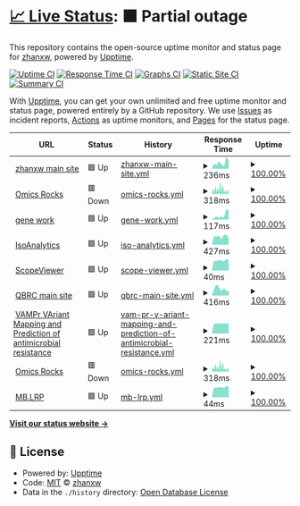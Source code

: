 # [📈 Live Status](https://demo.upptime.js.org): <!--live status--> **🟧 Partial outage**

This repository contains the open-source uptime monitor and status page for [zhanxw](http://zhanxw.com), powered by [Upptime](https://github.com/upptime/upptime).

[![Uptime CI](https://github.com/koj-co/upptime/workflows/Uptime%20CI/badge.svg)](https://github.com/koj-co/upptime/actions?query=workflow%3A%22Uptime+CI%22)
[![Response Time CI](https://github.com/koj-co/upptime/workflows/Response%20Time%20CI/badge.svg)](https://github.com/koj-co/upptime/actions?query=workflow%3A%22Response+Time+CI%22)
[![Graphs CI](https://github.com/koj-co/upptime/workflows/Graphs%20CI/badge.svg)](https://github.com/koj-co/upptime/actions?query=workflow%3A%22Graphs+CI%22)
[![Static Site CI](https://github.com/koj-co/upptime/workflows/Static%20Site%20CI/badge.svg)](https://github.com/koj-co/upptime/actions?query=workflow%3A%22Static+Site+CI%22)
[![Summary CI](https://github.com/koj-co/upptime/workflows/Summary%20CI/badge.svg)](https://github.com/koj-co/upptime/actions?query=workflow%3A%22Summary+CI%22)

With [Upptime](https://upptime.js.org), you can get your own unlimited and free uptime monitor and status page, powered entirely by a GitHub repository. We use [Issues](https://github.com/zhanxw/upptime/issues) as incident reports, [Actions](https://github.com/zhanxw/upptime/actions) as uptime monitors, and [Pages](https://demo.upptime.js.org) for the status page.

<!--start: status pages-->
<!-- This summary is generated by Upptime (https://github.com/upptime/upptime) -->
<!-- Do not edit this manually, your changes will be overwritten -->
<!-- prettier-ignore -->
| URL | Status | History | Response Time | Uptime |
| --- | ------ | ------- | ------------- | ------ |
| <img alt="" src="https://icons.duckduckgo.com/ip3/zhanxw.com.ico" height="13"> [zhanxw main site](https://zhanxw.com) | 🟩 Up | [zhanxw-main-site.yml](https://github.com/zhanxw/upptime/commits/HEAD/history/zhanxw-main-site.yml) | <details><summary><img alt="Response time graph" src="./graphs/zhanxw-main-site/response-time-week.png" height="20"> 236ms</summary><br><a href="https://zhanxw.github.io/upptime/history/zhanxw-main-site"><img alt="Response time 225" src="https://img.shields.io/endpoint?url=https%3A%2F%2Fraw.githubusercontent.com%2Fzhanxw%2Fupptime%2FHEAD%2Fapi%2Fzhanxw-main-site%2Fresponse-time.json"></a><br><a href="https://zhanxw.github.io/upptime/history/zhanxw-main-site"><img alt="24-hour response time 311" src="https://img.shields.io/endpoint?url=https%3A%2F%2Fraw.githubusercontent.com%2Fzhanxw%2Fupptime%2FHEAD%2Fapi%2Fzhanxw-main-site%2Fresponse-time-day.json"></a><br><a href="https://zhanxw.github.io/upptime/history/zhanxw-main-site"><img alt="7-day response time 236" src="https://img.shields.io/endpoint?url=https%3A%2F%2Fraw.githubusercontent.com%2Fzhanxw%2Fupptime%2FHEAD%2Fapi%2Fzhanxw-main-site%2Fresponse-time-week.json"></a><br><a href="https://zhanxw.github.io/upptime/history/zhanxw-main-site"><img alt="30-day response time 241" src="https://img.shields.io/endpoint?url=https%3A%2F%2Fraw.githubusercontent.com%2Fzhanxw%2Fupptime%2FHEAD%2Fapi%2Fzhanxw-main-site%2Fresponse-time-month.json"></a><br><a href="https://zhanxw.github.io/upptime/history/zhanxw-main-site"><img alt="1-year response time 227" src="https://img.shields.io/endpoint?url=https%3A%2F%2Fraw.githubusercontent.com%2Fzhanxw%2Fupptime%2FHEAD%2Fapi%2Fzhanxw-main-site%2Fresponse-time-year.json"></a></details> | <details><summary><a href="https://zhanxw.github.io/upptime/history/zhanxw-main-site">100.00%</a></summary><a href="https://zhanxw.github.io/upptime/history/zhanxw-main-site"><img alt="All-time uptime 99.94%" src="https://img.shields.io/endpoint?url=https%3A%2F%2Fraw.githubusercontent.com%2Fzhanxw%2Fupptime%2FHEAD%2Fapi%2Fzhanxw-main-site%2Fuptime.json"></a><br><a href="https://zhanxw.github.io/upptime/history/zhanxw-main-site"><img alt="24-hour uptime 100.00%" src="https://img.shields.io/endpoint?url=https%3A%2F%2Fraw.githubusercontent.com%2Fzhanxw%2Fupptime%2FHEAD%2Fapi%2Fzhanxw-main-site%2Fuptime-day.json"></a><br><a href="https://zhanxw.github.io/upptime/history/zhanxw-main-site"><img alt="7-day uptime 100.00%" src="https://img.shields.io/endpoint?url=https%3A%2F%2Fraw.githubusercontent.com%2Fzhanxw%2Fupptime%2FHEAD%2Fapi%2Fzhanxw-main-site%2Fuptime-week.json"></a><br><a href="https://zhanxw.github.io/upptime/history/zhanxw-main-site"><img alt="30-day uptime 100.00%" src="https://img.shields.io/endpoint?url=https%3A%2F%2Fraw.githubusercontent.com%2Fzhanxw%2Fupptime%2FHEAD%2Fapi%2Fzhanxw-main-site%2Fuptime-month.json"></a><br><a href="https://zhanxw.github.io/upptime/history/zhanxw-main-site"><img alt="1-year uptime 99.96%" src="https://img.shields.io/endpoint?url=https%3A%2F%2Fraw.githubusercontent.com%2Fzhanxw%2Fupptime%2FHEAD%2Fapi%2Fzhanxw-main-site%2Fuptime-year.json"></a></details>
| <img alt="" src="https://icons.duckduckgo.com/ip3/omics.rocks.ico" height="13"> [Omics Rocks](https://omics.rocks) | 🟥 Down | [omics-rocks.yml](https://github.com/zhanxw/upptime/commits/HEAD/history/omics-rocks.yml) | <details><summary><img alt="Response time graph" src="./graphs/omics-rocks/response-time-week.png" height="20"> 318ms</summary><br><a href="https://zhanxw.github.io/upptime/history/omics-rocks"><img alt="Response time 334" src="https://img.shields.io/endpoint?url=https%3A%2F%2Fraw.githubusercontent.com%2Fzhanxw%2Fupptime%2FHEAD%2Fapi%2Fomics-rocks%2Fresponse-time.json"></a><br><a href="https://zhanxw.github.io/upptime/history/omics-rocks"><img alt="24-hour response time 571" src="https://img.shields.io/endpoint?url=https%3A%2F%2Fraw.githubusercontent.com%2Fzhanxw%2Fupptime%2FHEAD%2Fapi%2Fomics-rocks%2Fresponse-time-day.json"></a><br><a href="https://zhanxw.github.io/upptime/history/omics-rocks"><img alt="7-day response time 318" src="https://img.shields.io/endpoint?url=https%3A%2F%2Fraw.githubusercontent.com%2Fzhanxw%2Fupptime%2FHEAD%2Fapi%2Fomics-rocks%2Fresponse-time-week.json"></a><br><a href="https://zhanxw.github.io/upptime/history/omics-rocks"><img alt="30-day response time 277" src="https://img.shields.io/endpoint?url=https%3A%2F%2Fraw.githubusercontent.com%2Fzhanxw%2Fupptime%2FHEAD%2Fapi%2Fomics-rocks%2Fresponse-time-month.json"></a><br><a href="https://zhanxw.github.io/upptime/history/omics-rocks"><img alt="1-year response time 341" src="https://img.shields.io/endpoint?url=https%3A%2F%2Fraw.githubusercontent.com%2Fzhanxw%2Fupptime%2FHEAD%2Fapi%2Fomics-rocks%2Fresponse-time-year.json"></a></details> | <details><summary><a href="https://zhanxw.github.io/upptime/history/omics-rocks">100.00%</a></summary><a href="https://zhanxw.github.io/upptime/history/omics-rocks"><img alt="All-time uptime 99.97%" src="https://img.shields.io/endpoint?url=https%3A%2F%2Fraw.githubusercontent.com%2Fzhanxw%2Fupptime%2FHEAD%2Fapi%2Fomics-rocks%2Fuptime.json"></a><br><a href="https://zhanxw.github.io/upptime/history/omics-rocks"><img alt="24-hour uptime 99.99%" src="https://img.shields.io/endpoint?url=https%3A%2F%2Fraw.githubusercontent.com%2Fzhanxw%2Fupptime%2FHEAD%2Fapi%2Fomics-rocks%2Fuptime-day.json"></a><br><a href="https://zhanxw.github.io/upptime/history/omics-rocks"><img alt="7-day uptime 100.00%" src="https://img.shields.io/endpoint?url=https%3A%2F%2Fraw.githubusercontent.com%2Fzhanxw%2Fupptime%2FHEAD%2Fapi%2Fomics-rocks%2Fuptime-week.json"></a><br><a href="https://zhanxw.github.io/upptime/history/omics-rocks"><img alt="30-day uptime 100.00%" src="https://img.shields.io/endpoint?url=https%3A%2F%2Fraw.githubusercontent.com%2Fzhanxw%2Fupptime%2FHEAD%2Fapi%2Fomics-rocks%2Fuptime-month.json"></a><br><a href="https://zhanxw.github.io/upptime/history/omics-rocks"><img alt="1-year uptime 99.98%" src="https://img.shields.io/endpoint?url=https%3A%2F%2Fraw.githubusercontent.com%2Fzhanxw%2Fupptime%2FHEAD%2Fapi%2Fomics-rocks%2Fuptime-year.json"></a></details>
| <img alt="" src="https://icons.duckduckgo.com/ip3/gene.work.ico" height="13"> [gene work](https://gene.work) | 🟩 Up | [gene-work.yml](https://github.com/zhanxw/upptime/commits/HEAD/history/gene-work.yml) | <details><summary><img alt="Response time graph" src="./graphs/gene-work/response-time-week.png" height="20"> 117ms</summary><br><a href="https://zhanxw.github.io/upptime/history/gene-work"><img alt="Response time 201" src="https://img.shields.io/endpoint?url=https%3A%2F%2Fraw.githubusercontent.com%2Fzhanxw%2Fupptime%2FHEAD%2Fapi%2Fgene-work%2Fresponse-time.json"></a><br><a href="https://zhanxw.github.io/upptime/history/gene-work"><img alt="24-hour response time 251" src="https://img.shields.io/endpoint?url=https%3A%2F%2Fraw.githubusercontent.com%2Fzhanxw%2Fupptime%2FHEAD%2Fapi%2Fgene-work%2Fresponse-time-day.json"></a><br><a href="https://zhanxw.github.io/upptime/history/gene-work"><img alt="7-day response time 117" src="https://img.shields.io/endpoint?url=https%3A%2F%2Fraw.githubusercontent.com%2Fzhanxw%2Fupptime%2FHEAD%2Fapi%2Fgene-work%2Fresponse-time-week.json"></a><br><a href="https://zhanxw.github.io/upptime/history/gene-work"><img alt="30-day response time 182" src="https://img.shields.io/endpoint?url=https%3A%2F%2Fraw.githubusercontent.com%2Fzhanxw%2Fupptime%2FHEAD%2Fapi%2Fgene-work%2Fresponse-time-month.json"></a><br><a href="https://zhanxw.github.io/upptime/history/gene-work"><img alt="1-year response time 191" src="https://img.shields.io/endpoint?url=https%3A%2F%2Fraw.githubusercontent.com%2Fzhanxw%2Fupptime%2FHEAD%2Fapi%2Fgene-work%2Fresponse-time-year.json"></a></details> | <details><summary><a href="https://zhanxw.github.io/upptime/history/gene-work">100.00%</a></summary><a href="https://zhanxw.github.io/upptime/history/gene-work"><img alt="All-time uptime 82.93%" src="https://img.shields.io/endpoint?url=https%3A%2F%2Fraw.githubusercontent.com%2Fzhanxw%2Fupptime%2FHEAD%2Fapi%2Fgene-work%2Fuptime.json"></a><br><a href="https://zhanxw.github.io/upptime/history/gene-work"><img alt="24-hour uptime 100.00%" src="https://img.shields.io/endpoint?url=https%3A%2F%2Fraw.githubusercontent.com%2Fzhanxw%2Fupptime%2FHEAD%2Fapi%2Fgene-work%2Fuptime-day.json"></a><br><a href="https://zhanxw.github.io/upptime/history/gene-work"><img alt="7-day uptime 100.00%" src="https://img.shields.io/endpoint?url=https%3A%2F%2Fraw.githubusercontent.com%2Fzhanxw%2Fupptime%2FHEAD%2Fapi%2Fgene-work%2Fuptime-week.json"></a><br><a href="https://zhanxw.github.io/upptime/history/gene-work"><img alt="30-day uptime 100.00%" src="https://img.shields.io/endpoint?url=https%3A%2F%2Fraw.githubusercontent.com%2Fzhanxw%2Fupptime%2FHEAD%2Fapi%2Fgene-work%2Fuptime-month.json"></a><br><a href="https://zhanxw.github.io/upptime/history/gene-work"><img alt="1-year uptime 100.00%" src="https://img.shields.io/endpoint?url=https%3A%2F%2Fraw.githubusercontent.com%2Fzhanxw%2Fupptime%2FHEAD%2Fapi%2Fgene-work%2Fuptime-year.json"></a></details>
| <img alt="" src="https://icons.duckduckgo.com/ip3/cdc.biohpc.swmed.edu.ico" height="13"> [IsoAnalytics](https://cdc.biohpc.swmed.edu/isoplexis/) | 🟩 Up | [iso-analytics.yml](https://github.com/zhanxw/upptime/commits/HEAD/history/iso-analytics.yml) | <details><summary><img alt="Response time graph" src="./graphs/iso-analytics/response-time-week.png" height="20"> 427ms</summary><br><a href="https://zhanxw.github.io/upptime/history/iso-analytics"><img alt="Response time 378" src="https://img.shields.io/endpoint?url=https%3A%2F%2Fraw.githubusercontent.com%2Fzhanxw%2Fupptime%2FHEAD%2Fapi%2Fiso-analytics%2Fresponse-time.json"></a><br><a href="https://zhanxw.github.io/upptime/history/iso-analytics"><img alt="24-hour response time 313" src="https://img.shields.io/endpoint?url=https%3A%2F%2Fraw.githubusercontent.com%2Fzhanxw%2Fupptime%2FHEAD%2Fapi%2Fiso-analytics%2Fresponse-time-day.json"></a><br><a href="https://zhanxw.github.io/upptime/history/iso-analytics"><img alt="7-day response time 427" src="https://img.shields.io/endpoint?url=https%3A%2F%2Fraw.githubusercontent.com%2Fzhanxw%2Fupptime%2FHEAD%2Fapi%2Fiso-analytics%2Fresponse-time-week.json"></a><br><a href="https://zhanxw.github.io/upptime/history/iso-analytics"><img alt="30-day response time 393" src="https://img.shields.io/endpoint?url=https%3A%2F%2Fraw.githubusercontent.com%2Fzhanxw%2Fupptime%2FHEAD%2Fapi%2Fiso-analytics%2Fresponse-time-month.json"></a><br><a href="https://zhanxw.github.io/upptime/history/iso-analytics"><img alt="1-year response time 391" src="https://img.shields.io/endpoint?url=https%3A%2F%2Fraw.githubusercontent.com%2Fzhanxw%2Fupptime%2FHEAD%2Fapi%2Fiso-analytics%2Fresponse-time-year.json"></a></details> | <details><summary><a href="https://zhanxw.github.io/upptime/history/iso-analytics">100.00%</a></summary><a href="https://zhanxw.github.io/upptime/history/iso-analytics"><img alt="All-time uptime 79.06%" src="https://img.shields.io/endpoint?url=https%3A%2F%2Fraw.githubusercontent.com%2Fzhanxw%2Fupptime%2FHEAD%2Fapi%2Fiso-analytics%2Fuptime.json"></a><br><a href="https://zhanxw.github.io/upptime/history/iso-analytics"><img alt="24-hour uptime 100.00%" src="https://img.shields.io/endpoint?url=https%3A%2F%2Fraw.githubusercontent.com%2Fzhanxw%2Fupptime%2FHEAD%2Fapi%2Fiso-analytics%2Fuptime-day.json"></a><br><a href="https://zhanxw.github.io/upptime/history/iso-analytics"><img alt="7-day uptime 100.00%" src="https://img.shields.io/endpoint?url=https%3A%2F%2Fraw.githubusercontent.com%2Fzhanxw%2Fupptime%2FHEAD%2Fapi%2Fiso-analytics%2Fuptime-week.json"></a><br><a href="https://zhanxw.github.io/upptime/history/iso-analytics"><img alt="30-day uptime 100.00%" src="https://img.shields.io/endpoint?url=https%3A%2F%2Fraw.githubusercontent.com%2Fzhanxw%2Fupptime%2FHEAD%2Fapi%2Fiso-analytics%2Fuptime-month.json"></a><br><a href="https://zhanxw.github.io/upptime/history/iso-analytics"><img alt="1-year uptime 72.37%" src="https://img.shields.io/endpoint?url=https%3A%2F%2Fraw.githubusercontent.com%2Fzhanxw%2Fupptime%2FHEAD%2Fapi%2Fiso-analytics%2Fuptime-year.json"></a></details>
| <img alt="" src="https://icons.duckduckgo.com/ip3/cdc.biohpc.swmed.edu.ico" height="13"> [ScopeViewer](https://cdc.biohpc.swmed.edu/scopeviewer/) | 🟩 Up | [scope-viewer.yml](https://github.com/zhanxw/upptime/commits/HEAD/history/scope-viewer.yml) | <details><summary><img alt="Response time graph" src="./graphs/scope-viewer/response-time-week.png" height="20"> 40ms</summary><br><a href="https://zhanxw.github.io/upptime/history/scope-viewer"><img alt="Response time 61" src="https://img.shields.io/endpoint?url=https%3A%2F%2Fraw.githubusercontent.com%2Fzhanxw%2Fupptime%2FHEAD%2Fapi%2Fscope-viewer%2Fresponse-time.json"></a><br><a href="https://zhanxw.github.io/upptime/history/scope-viewer"><img alt="24-hour response time 43" src="https://img.shields.io/endpoint?url=https%3A%2F%2Fraw.githubusercontent.com%2Fzhanxw%2Fupptime%2FHEAD%2Fapi%2Fscope-viewer%2Fresponse-time-day.json"></a><br><a href="https://zhanxw.github.io/upptime/history/scope-viewer"><img alt="7-day response time 40" src="https://img.shields.io/endpoint?url=https%3A%2F%2Fraw.githubusercontent.com%2Fzhanxw%2Fupptime%2FHEAD%2Fapi%2Fscope-viewer%2Fresponse-time-week.json"></a><br><a href="https://zhanxw.github.io/upptime/history/scope-viewer"><img alt="30-day response time 39" src="https://img.shields.io/endpoint?url=https%3A%2F%2Fraw.githubusercontent.com%2Fzhanxw%2Fupptime%2FHEAD%2Fapi%2Fscope-viewer%2Fresponse-time-month.json"></a><br><a href="https://zhanxw.github.io/upptime/history/scope-viewer"><img alt="1-year response time 69" src="https://img.shields.io/endpoint?url=https%3A%2F%2Fraw.githubusercontent.com%2Fzhanxw%2Fupptime%2FHEAD%2Fapi%2Fscope-viewer%2Fresponse-time-year.json"></a></details> | <details><summary><a href="https://zhanxw.github.io/upptime/history/scope-viewer">100.00%</a></summary><a href="https://zhanxw.github.io/upptime/history/scope-viewer"><img alt="All-time uptime 89.23%" src="https://img.shields.io/endpoint?url=https%3A%2F%2Fraw.githubusercontent.com%2Fzhanxw%2Fupptime%2FHEAD%2Fapi%2Fscope-viewer%2Fuptime.json"></a><br><a href="https://zhanxw.github.io/upptime/history/scope-viewer"><img alt="24-hour uptime 100.00%" src="https://img.shields.io/endpoint?url=https%3A%2F%2Fraw.githubusercontent.com%2Fzhanxw%2Fupptime%2FHEAD%2Fapi%2Fscope-viewer%2Fuptime-day.json"></a><br><a href="https://zhanxw.github.io/upptime/history/scope-viewer"><img alt="7-day uptime 100.00%" src="https://img.shields.io/endpoint?url=https%3A%2F%2Fraw.githubusercontent.com%2Fzhanxw%2Fupptime%2FHEAD%2Fapi%2Fscope-viewer%2Fuptime-week.json"></a><br><a href="https://zhanxw.github.io/upptime/history/scope-viewer"><img alt="30-day uptime 100.00%" src="https://img.shields.io/endpoint?url=https%3A%2F%2Fraw.githubusercontent.com%2Fzhanxw%2Fupptime%2FHEAD%2Fapi%2Fscope-viewer%2Fuptime-month.json"></a><br><a href="https://zhanxw.github.io/upptime/history/scope-viewer"><img alt="1-year uptime 85.81%" src="https://img.shields.io/endpoint?url=https%3A%2F%2Fraw.githubusercontent.com%2Fzhanxw%2Fupptime%2FHEAD%2Fapi%2Fscope-viewer%2Fuptime-year.json"></a></details>
| <img alt="" src="https://icons.duckduckgo.com/ip3/qbrc.swmed.edu.ico" height="13"> [QBRC main site](https://qbrc.swmed.edu) | 🟩 Up | [qbrc-main-site.yml](https://github.com/zhanxw/upptime/commits/HEAD/history/qbrc-main-site.yml) | <details><summary><img alt="Response time graph" src="./graphs/qbrc-main-site/response-time-week.png" height="20"> 416ms</summary><br><a href="https://zhanxw.github.io/upptime/history/qbrc-main-site"><img alt="Response time 349" src="https://img.shields.io/endpoint?url=https%3A%2F%2Fraw.githubusercontent.com%2Fzhanxw%2Fupptime%2FHEAD%2Fapi%2Fqbrc-main-site%2Fresponse-time.json"></a><br><a href="https://zhanxw.github.io/upptime/history/qbrc-main-site"><img alt="24-hour response time 298" src="https://img.shields.io/endpoint?url=https%3A%2F%2Fraw.githubusercontent.com%2Fzhanxw%2Fupptime%2FHEAD%2Fapi%2Fqbrc-main-site%2Fresponse-time-day.json"></a><br><a href="https://zhanxw.github.io/upptime/history/qbrc-main-site"><img alt="7-day response time 416" src="https://img.shields.io/endpoint?url=https%3A%2F%2Fraw.githubusercontent.com%2Fzhanxw%2Fupptime%2FHEAD%2Fapi%2Fqbrc-main-site%2Fresponse-time-week.json"></a><br><a href="https://zhanxw.github.io/upptime/history/qbrc-main-site"><img alt="30-day response time 355" src="https://img.shields.io/endpoint?url=https%3A%2F%2Fraw.githubusercontent.com%2Fzhanxw%2Fupptime%2FHEAD%2Fapi%2Fqbrc-main-site%2Fresponse-time-month.json"></a><br><a href="https://zhanxw.github.io/upptime/history/qbrc-main-site"><img alt="1-year response time 355" src="https://img.shields.io/endpoint?url=https%3A%2F%2Fraw.githubusercontent.com%2Fzhanxw%2Fupptime%2FHEAD%2Fapi%2Fqbrc-main-site%2Fresponse-time-year.json"></a></details> | <details><summary><a href="https://zhanxw.github.io/upptime/history/qbrc-main-site">100.00%</a></summary><a href="https://zhanxw.github.io/upptime/history/qbrc-main-site"><img alt="All-time uptime 99.43%" src="https://img.shields.io/endpoint?url=https%3A%2F%2Fraw.githubusercontent.com%2Fzhanxw%2Fupptime%2FHEAD%2Fapi%2Fqbrc-main-site%2Fuptime.json"></a><br><a href="https://zhanxw.github.io/upptime/history/qbrc-main-site"><img alt="24-hour uptime 100.00%" src="https://img.shields.io/endpoint?url=https%3A%2F%2Fraw.githubusercontent.com%2Fzhanxw%2Fupptime%2FHEAD%2Fapi%2Fqbrc-main-site%2Fuptime-day.json"></a><br><a href="https://zhanxw.github.io/upptime/history/qbrc-main-site"><img alt="7-day uptime 100.00%" src="https://img.shields.io/endpoint?url=https%3A%2F%2Fraw.githubusercontent.com%2Fzhanxw%2Fupptime%2FHEAD%2Fapi%2Fqbrc-main-site%2Fuptime-week.json"></a><br><a href="https://zhanxw.github.io/upptime/history/qbrc-main-site"><img alt="30-day uptime 100.00%" src="https://img.shields.io/endpoint?url=https%3A%2F%2Fraw.githubusercontent.com%2Fzhanxw%2Fupptime%2FHEAD%2Fapi%2Fqbrc-main-site%2Fuptime-month.json"></a><br><a href="https://zhanxw.github.io/upptime/history/qbrc-main-site"><img alt="1-year uptime 99.94%" src="https://img.shields.io/endpoint?url=https%3A%2F%2Fraw.githubusercontent.com%2Fzhanxw%2Fupptime%2FHEAD%2Fapi%2Fqbrc-main-site%2Fuptime-year.json"></a></details>
| <img alt="" src="https://icons.duckduckgo.com/ip3/cdc.biohpc.swmed.edu.ico" height="13"> [VAMPr VAriant Mapping and Prediction of antimicrobial resistance](https://cdc.biohpc.swmed.edu/VAMPr/VAMPr.cgi) | 🟩 Up | [vam-pr-v-ariant-mapping-and-prediction-of-antimicrobial-resistance.yml](https://github.com/zhanxw/upptime/commits/HEAD/history/vam-pr-v-ariant-mapping-and-prediction-of-antimicrobial-resistance.yml) | <details><summary><img alt="Response time graph" src="./graphs/vam-pr-v-ariant-mapping-and-prediction-of-antimicrobial-resistance/response-time-week.png" height="20"> 221ms</summary><br><a href="https://zhanxw.github.io/upptime/history/vam-pr-v-ariant-mapping-and-prediction-of-antimicrobial-resistance"><img alt="Response time 230" src="https://img.shields.io/endpoint?url=https%3A%2F%2Fraw.githubusercontent.com%2Fzhanxw%2Fupptime%2FHEAD%2Fapi%2Fvam-pr-v-ariant-mapping-and-prediction-of-antimicrobial-resistance%2Fresponse-time.json"></a><br><a href="https://zhanxw.github.io/upptime/history/vam-pr-v-ariant-mapping-and-prediction-of-antimicrobial-resistance"><img alt="24-hour response time 224" src="https://img.shields.io/endpoint?url=https%3A%2F%2Fraw.githubusercontent.com%2Fzhanxw%2Fupptime%2FHEAD%2Fapi%2Fvam-pr-v-ariant-mapping-and-prediction-of-antimicrobial-resistance%2Fresponse-time-day.json"></a><br><a href="https://zhanxw.github.io/upptime/history/vam-pr-v-ariant-mapping-and-prediction-of-antimicrobial-resistance"><img alt="7-day response time 221" src="https://img.shields.io/endpoint?url=https%3A%2F%2Fraw.githubusercontent.com%2Fzhanxw%2Fupptime%2FHEAD%2Fapi%2Fvam-pr-v-ariant-mapping-and-prediction-of-antimicrobial-resistance%2Fresponse-time-week.json"></a><br><a href="https://zhanxw.github.io/upptime/history/vam-pr-v-ariant-mapping-and-prediction-of-antimicrobial-resistance"><img alt="30-day response time 229" src="https://img.shields.io/endpoint?url=https%3A%2F%2Fraw.githubusercontent.com%2Fzhanxw%2Fupptime%2FHEAD%2Fapi%2Fvam-pr-v-ariant-mapping-and-prediction-of-antimicrobial-resistance%2Fresponse-time-month.json"></a><br><a href="https://zhanxw.github.io/upptime/history/vam-pr-v-ariant-mapping-and-prediction-of-antimicrobial-resistance"><img alt="1-year response time 234" src="https://img.shields.io/endpoint?url=https%3A%2F%2Fraw.githubusercontent.com%2Fzhanxw%2Fupptime%2FHEAD%2Fapi%2Fvam-pr-v-ariant-mapping-and-prediction-of-antimicrobial-resistance%2Fresponse-time-year.json"></a></details> | <details><summary><a href="https://zhanxw.github.io/upptime/history/vam-pr-v-ariant-mapping-and-prediction-of-antimicrobial-resistance">100.00%</a></summary><a href="https://zhanxw.github.io/upptime/history/vam-pr-v-ariant-mapping-and-prediction-of-antimicrobial-resistance"><img alt="All-time uptime 100.00%" src="https://img.shields.io/endpoint?url=https%3A%2F%2Fraw.githubusercontent.com%2Fzhanxw%2Fupptime%2FHEAD%2Fapi%2Fvam-pr-v-ariant-mapping-and-prediction-of-antimicrobial-resistance%2Fuptime.json"></a><br><a href="https://zhanxw.github.io/upptime/history/vam-pr-v-ariant-mapping-and-prediction-of-antimicrobial-resistance"><img alt="24-hour uptime 100.00%" src="https://img.shields.io/endpoint?url=https%3A%2F%2Fraw.githubusercontent.com%2Fzhanxw%2Fupptime%2FHEAD%2Fapi%2Fvam-pr-v-ariant-mapping-and-prediction-of-antimicrobial-resistance%2Fuptime-day.json"></a><br><a href="https://zhanxw.github.io/upptime/history/vam-pr-v-ariant-mapping-and-prediction-of-antimicrobial-resistance"><img alt="7-day uptime 100.00%" src="https://img.shields.io/endpoint?url=https%3A%2F%2Fraw.githubusercontent.com%2Fzhanxw%2Fupptime%2FHEAD%2Fapi%2Fvam-pr-v-ariant-mapping-and-prediction-of-antimicrobial-resistance%2Fuptime-week.json"></a><br><a href="https://zhanxw.github.io/upptime/history/vam-pr-v-ariant-mapping-and-prediction-of-antimicrobial-resistance"><img alt="30-day uptime 100.00%" src="https://img.shields.io/endpoint?url=https%3A%2F%2Fraw.githubusercontent.com%2Fzhanxw%2Fupptime%2FHEAD%2Fapi%2Fvam-pr-v-ariant-mapping-and-prediction-of-antimicrobial-resistance%2Fuptime-month.json"></a><br><a href="https://zhanxw.github.io/upptime/history/vam-pr-v-ariant-mapping-and-prediction-of-antimicrobial-resistance"><img alt="1-year uptime 100.00%" src="https://img.shields.io/endpoint?url=https%3A%2F%2Fraw.githubusercontent.com%2Fzhanxw%2Fupptime%2FHEAD%2Fapi%2Fvam-pr-v-ariant-mapping-and-prediction-of-antimicrobial-resistance%2Fuptime-year.json"></a></details>
| <img alt="" src="https://icons.duckduckgo.com/ip3/omics.rocks.ico" height="13"> [Omics Rocks](https://omics.rocks) | 🟥 Down | [omics-rocks.yml](https://github.com/zhanxw/upptime/commits/HEAD/history/omics-rocks.yml) | <details><summary><img alt="Response time graph" src="./graphs/omics-rocks/response-time-week.png" height="20"> 318ms</summary><br><a href="https://zhanxw.github.io/upptime/history/omics-rocks"><img alt="Response time 334" src="https://img.shields.io/endpoint?url=https%3A%2F%2Fraw.githubusercontent.com%2Fzhanxw%2Fupptime%2FHEAD%2Fapi%2Fomics-rocks%2Fresponse-time.json"></a><br><a href="https://zhanxw.github.io/upptime/history/omics-rocks"><img alt="24-hour response time 571" src="https://img.shields.io/endpoint?url=https%3A%2F%2Fraw.githubusercontent.com%2Fzhanxw%2Fupptime%2FHEAD%2Fapi%2Fomics-rocks%2Fresponse-time-day.json"></a><br><a href="https://zhanxw.github.io/upptime/history/omics-rocks"><img alt="7-day response time 318" src="https://img.shields.io/endpoint?url=https%3A%2F%2Fraw.githubusercontent.com%2Fzhanxw%2Fupptime%2FHEAD%2Fapi%2Fomics-rocks%2Fresponse-time-week.json"></a><br><a href="https://zhanxw.github.io/upptime/history/omics-rocks"><img alt="30-day response time 277" src="https://img.shields.io/endpoint?url=https%3A%2F%2Fraw.githubusercontent.com%2Fzhanxw%2Fupptime%2FHEAD%2Fapi%2Fomics-rocks%2Fresponse-time-month.json"></a><br><a href="https://zhanxw.github.io/upptime/history/omics-rocks"><img alt="1-year response time 341" src="https://img.shields.io/endpoint?url=https%3A%2F%2Fraw.githubusercontent.com%2Fzhanxw%2Fupptime%2FHEAD%2Fapi%2Fomics-rocks%2Fresponse-time-year.json"></a></details> | <details><summary><a href="https://zhanxw.github.io/upptime/history/omics-rocks">100.00%</a></summary><a href="https://zhanxw.github.io/upptime/history/omics-rocks"><img alt="All-time uptime 99.97%" src="https://img.shields.io/endpoint?url=https%3A%2F%2Fraw.githubusercontent.com%2Fzhanxw%2Fupptime%2FHEAD%2Fapi%2Fomics-rocks%2Fuptime.json"></a><br><a href="https://zhanxw.github.io/upptime/history/omics-rocks"><img alt="24-hour uptime 99.98%" src="https://img.shields.io/endpoint?url=https%3A%2F%2Fraw.githubusercontent.com%2Fzhanxw%2Fupptime%2FHEAD%2Fapi%2Fomics-rocks%2Fuptime-day.json"></a><br><a href="https://zhanxw.github.io/upptime/history/omics-rocks"><img alt="7-day uptime 100.00%" src="https://img.shields.io/endpoint?url=https%3A%2F%2Fraw.githubusercontent.com%2Fzhanxw%2Fupptime%2FHEAD%2Fapi%2Fomics-rocks%2Fuptime-week.json"></a><br><a href="https://zhanxw.github.io/upptime/history/omics-rocks"><img alt="30-day uptime 100.00%" src="https://img.shields.io/endpoint?url=https%3A%2F%2Fraw.githubusercontent.com%2Fzhanxw%2Fupptime%2FHEAD%2Fapi%2Fomics-rocks%2Fuptime-month.json"></a><br><a href="https://zhanxw.github.io/upptime/history/omics-rocks"><img alt="1-year uptime 99.98%" src="https://img.shields.io/endpoint?url=https%3A%2F%2Fraw.githubusercontent.com%2Fzhanxw%2Fupptime%2FHEAD%2Fapi%2Fomics-rocks%2Fuptime-year.json"></a></details>
| <img alt="" src="https://icons.duckduckgo.com/ip3/cdc.biohpc.swmed.edu.ico" height="13"> [MB.LRP](https://cdc.biohpc.swmed.edu/mblrp/) | 🟩 Up | [mb-lrp.yml](https://github.com/zhanxw/upptime/commits/HEAD/history/mb-lrp.yml) | <details><summary><img alt="Response time graph" src="./graphs/mb-lrp/response-time-week.png" height="20"> 44ms</summary><br><a href="https://zhanxw.github.io/upptime/history/mb-lrp"><img alt="Response time 43" src="https://img.shields.io/endpoint?url=https%3A%2F%2Fraw.githubusercontent.com%2Fzhanxw%2Fupptime%2FHEAD%2Fapi%2Fmb-lrp%2Fresponse-time.json"></a><br><a href="https://zhanxw.github.io/upptime/history/mb-lrp"><img alt="24-hour response time 47" src="https://img.shields.io/endpoint?url=https%3A%2F%2Fraw.githubusercontent.com%2Fzhanxw%2Fupptime%2FHEAD%2Fapi%2Fmb-lrp%2Fresponse-time-day.json"></a><br><a href="https://zhanxw.github.io/upptime/history/mb-lrp"><img alt="7-day response time 44" src="https://img.shields.io/endpoint?url=https%3A%2F%2Fraw.githubusercontent.com%2Fzhanxw%2Fupptime%2FHEAD%2Fapi%2Fmb-lrp%2Fresponse-time-week.json"></a><br><a href="https://zhanxw.github.io/upptime/history/mb-lrp"><img alt="30-day response time 43" src="https://img.shields.io/endpoint?url=https%3A%2F%2Fraw.githubusercontent.com%2Fzhanxw%2Fupptime%2FHEAD%2Fapi%2Fmb-lrp%2Fresponse-time-month.json"></a><br><a href="https://zhanxw.github.io/upptime/history/mb-lrp"><img alt="1-year response time 44" src="https://img.shields.io/endpoint?url=https%3A%2F%2Fraw.githubusercontent.com%2Fzhanxw%2Fupptime%2FHEAD%2Fapi%2Fmb-lrp%2Fresponse-time-year.json"></a></details> | <details><summary><a href="https://zhanxw.github.io/upptime/history/mb-lrp">100.00%</a></summary><a href="https://zhanxw.github.io/upptime/history/mb-lrp"><img alt="All-time uptime 79.72%" src="https://img.shields.io/endpoint?url=https%3A%2F%2Fraw.githubusercontent.com%2Fzhanxw%2Fupptime%2FHEAD%2Fapi%2Fmb-lrp%2Fuptime.json"></a><br><a href="https://zhanxw.github.io/upptime/history/mb-lrp"><img alt="24-hour uptime 100.00%" src="https://img.shields.io/endpoint?url=https%3A%2F%2Fraw.githubusercontent.com%2Fzhanxw%2Fupptime%2FHEAD%2Fapi%2Fmb-lrp%2Fuptime-day.json"></a><br><a href="https://zhanxw.github.io/upptime/history/mb-lrp"><img alt="7-day uptime 100.00%" src="https://img.shields.io/endpoint?url=https%3A%2F%2Fraw.githubusercontent.com%2Fzhanxw%2Fupptime%2FHEAD%2Fapi%2Fmb-lrp%2Fuptime-week.json"></a><br><a href="https://zhanxw.github.io/upptime/history/mb-lrp"><img alt="30-day uptime 100.00%" src="https://img.shields.io/endpoint?url=https%3A%2F%2Fraw.githubusercontent.com%2Fzhanxw%2Fupptime%2FHEAD%2Fapi%2Fmb-lrp%2Fuptime-month.json"></a><br><a href="https://zhanxw.github.io/upptime/history/mb-lrp"><img alt="1-year uptime 72.39%" src="https://img.shields.io/endpoint?url=https%3A%2F%2Fraw.githubusercontent.com%2Fzhanxw%2Fupptime%2FHEAD%2Fapi%2Fmb-lrp%2Fuptime-year.json"></a></details>

<!--end: status pages-->

[**Visit our status website →**](https://demo.upptime.js.org)

## 📄 License

- Powered by: [Upptime](https://github.com/upptime/upptime)
- Code: [MIT](./LICENSE) © [zhanxw](http://zhanxw.com)
- Data in the `./history` directory: [Open Database License](https://opendatacommons.org/licenses/odbl/1-0/)
